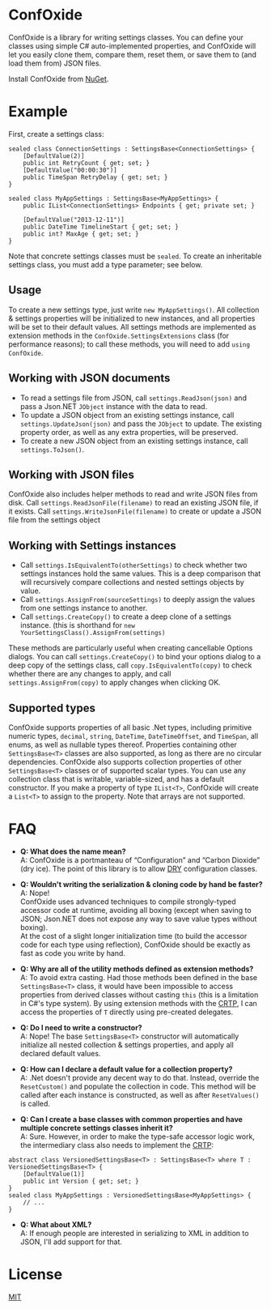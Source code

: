 # ConfOxide
ConfOxide is a library for writing settings classes.  You can define your classes using simple C# auto-implemented properties, and ConfOxide will let you easily clone them, compare them, reset them, or save them to (and load them from) JSON files.

Install ConfOxide from [NuGet](https://www.nuget.org/packages/ConfOxide/).

# Example
First, create a settings class:

```CSharp
sealed class ConnectionSettings : SettingsBase<ConnectionSettings> {
	[DefaultValue(2)]
	public int RetryCount { get; set; }
	[DefaultValue("00:00:30")]
	public TimeSpan RetryDelay { get; set; }
}

sealed class MyAppSettings : SettingsBase<MyAppSettings> {
	public IList<ConnectionSettings> Endpoints { get; private set; }

	[DefaultValue("2013-12-11")]
	public DateTime TimelineStart { get; set; }
	public int? MaxAge { get; set; }
}
```

Note that concrete settings classes must be `sealed`.  To create an inheritable settings class, you must add a type parameter; see below.

## Usage
To create a new settings type, just write `new MyAppSettings()`.  All collection & settings properties will be initialized to new instances, and all properties will be set to their default values.  All settings methods are implemented as extension methods in the `ConfOxide.SettingsExtensions` class (for performance reasons); to call these methods, you will need to add `using ConfOxide`.

## Working with JSON documents
 - To read a settings file from JSON, call `settings.ReadJson(json)` and pass a Json.NET `JObject` instance with the data to read.
 - To update a JSON object from an existing settings instance, call `settings.UpdateJson(json)` and pass the `JObject` to update.  The existing property order, as well as any extra properties, will be preserved.
 - To create a new JSON object from an existing settings instance, call `settings.ToJson()`.

## Working with JSON files
ConfOxide also includes helper methods to read and write JSON files from disk.  Call `settings.ReadJsonFile(filename)` to read an existing JSON file, if it exists.  Call `settings.WriteJsonFile(filename)` to create or update a JSON file from the settings object

## Working with Settings instances
 - Call `settings.IsEquivalentTo(otherSettings)` to check whether two settings instances hold the same values.  This is a deep comparison that will recursively compare collections and nested settings objects by value.
 - Call `settings.AssignFrom(sourceSettings)` to deeply assign the values from one settings instance to another.
 - Call `settings.CreateCopy()` to create a deep clone of a settings instance.  (this is shorthand for `new YourSettingsClass().AssignFrom(settings)`

These methods are particularly useful when creating cancellable Options dialogs.  You can call `settings.CreateCopy()` to bind your options dialog to a deep copy of the settings class, call `copy.IsEquivalentTo(copy)` to check whether there are any changes to apply, and call `settings.AssignFrom(copy)` to apply changes when clicking OK.

## Supported types
ConfOxide supports properties of all basic .Net types, including primitive numeric types, `decimal`, `string`, `DateTime`, `DateTimeOffset`, and `TimeSpan`, all enums, as well as nullable types thereof.
Properties containing other `SettingsBase<T>` classes are also supported, as long as there are no circular dependencies.
ConfOxide also supports collection properties of other `SettingsBase<T>` classes or of supported scalar types.  You can use any collection class that is writable, variable-sized, and has a default constructor.  If you make a property of type `IList<T>`, ConfOxide will create a `List<T>` to assign to the property.  Note that arrays are not supported.

# FAQ
 - **Q: What does the name mean?**<br />
     A: ConfOxide is a portmanteau of &ldquo;Configuration&rdquo; and &ldquo;Carbon Dioxide&rdquo; (dry ice).  The point of this library is to allow [DRY](http://en.wikipedia.org/wiki/Don't_repeat_yourself "Don't Repeat Yourself") configuration classes.

 - **Q: Wouldn't writing the serialization & cloning code by hand be faster?**<br />
     A: Nope!  
   ConfOxide uses advanced techniques to compile strongly-typed accessor code at runtime, avoiding all boxing (except when saving to JSON; Json.NET does not expose any way to save value types without boxing).  
At the cost of a slight longer initialization time (to build the accessor code for each type using reflection), ConfOxide should be exactly as fast as code you write by hand.

 - **Q: Why are all of the utility methods defined as extension methods?**<br />
     A: To avoid extra casting.  Had those methods been defined in the base `SettingsBase<T>` class, it would have been impossible to access properties from derived classes without casting `this` (this is a limitation in C#'s type system).  By using extension methods with the [CRTP](http://en.wikipedia.org/wiki/Curiously_recurring_template_pattern "Curiously recurring template pattern"), I can access the properties of `T` directly using pre-created delegates.

 - **Q: Do I need to write a constructor?**<br />
     A: Nope!  The base `SettingsBase<T>` constructor will automatically initialize all nested collection & settings properties, and apply all declared default values.

 - **Q: How can I declare a default value for a collection property?**<br />
     A: .Net doesn't provide any decent way to do that.  Instead, override the `ResetCustom()` and populate the collection in code.  This method will be called after each instance is constructed, as well as after `ResetValues()` is called.

 - **Q: Can I create a base classes with common properties and have multiple concrete settings classes inherit it?**<br />
     A: Sure.  However, in order to make the type-safe accessor logic work, the intermediary class also needs to implement the [CRTP](http://en.wikipedia.org/wiki/Curiously_recurring_template_pattern "Curiously recurring template pattern"):
```CSharp
abstract class VersionedSettingsBase<T> : SettingsBase<T> where T : VersionedSettingsBase<T> {
	[DefaultValue(1)]
	public int Version { get; set; }
}
sealed class MyAppSettings : VersionedSettingsBase<MyAppSettings> {
	// ...
}
``` 

 - **Q: What about XML?**<br />
     A: If enough people are interested in serializing to XML in addition to JSON, I'll add support for that.

# License
[MIT](http://opensource.org/licenses/MIT)
